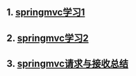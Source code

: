 ## 1.  [springmvc学习1](zh-cn/后端/SSM/SpringMvc/springmvc1.md)

## 2. [springmvc学习2](zh-cn/后端/SSM/SpringMvc/springmvc2.md)

## 3. [springmvc请求与接收总结](zh-cn/后端/SSM/SpringMvc/springmvc请求方式.md)